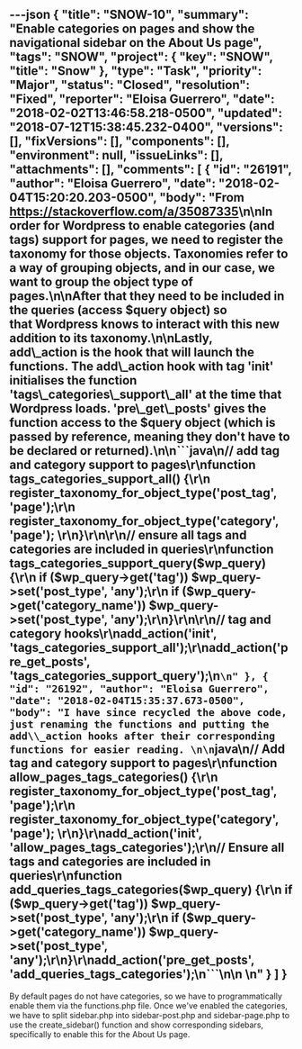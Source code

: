 ---json
{
  "title": "SNOW-10",
  "summary": "Enable categories on pages and show the navigational sidebar on the About Us page",
  "tags": "SNOW",
  "project": {
    "key": "SNOW",
    "title": "Snow"
  },
  "type": "Task",
  "priority": "Major",
  "status": "Closed",
  "resolution": "Fixed",
  "reporter": "Eloisa Guerrero",
  "date": "2018-02-02T13:46:58.218-0500",
  "updated": "2018-07-12T15:38:45.232-0400",
  "versions": [],
  "fixVersions": [],
  "components": [],
  "environment": null,
  "issueLinks": [],
  "attachments": [],
  "comments": [
    {
      "id": "26191",
      "author": "Eloisa Guerrero",
      "date": "2018-02-04T15:20:20.203-0500",
      "body": "From <https://stackoverflow.com/a/35087335>\n\nIn order for Wordpress to enable categories (and tags) support for pages, we need to register the taxonomy for those objects. Taxonomies refer to a way of grouping objects, and in our case, we want to group the object type of pages.\n\nAfter that they need to be included in the queries (access $query object) so that Wordpress knows to interact with this new addition to its taxonomy.\n\nLastly, add\\_action is the hook that will launch the functions. The add\\_action hook with tag 'init' initialises the function 'tags\\_categories\\_support\\_all' at the time that Wordpress loads. 'pre\\_get\\_posts' gives the function access to the $query object (which is passed by reference, meaning they don't have to be declared or returned).\n\n```java\n// add tag and category support to pages\r\nfunction tags_categories_support_all() {\r\n  register_taxonomy_for_object_type('post_tag', 'page');\r\n  register_taxonomy_for_object_type('category', 'page');  \r\n}\r\n\r\n// ensure all tags and categories are included in queries\r\nfunction tags_categories_support_query($wp_query) {\r\n  if ($wp_query->get('tag')) $wp_query->set('post_type', 'any');\r\n  if ($wp_query->get('category_name')) $wp_query->set('post_type', 'any');\r\n}\r\n\r\n// tag and category hooks\r\nadd_action('init', 'tags_categories_support_all');\r\nadd_action('pre_get_posts', 'tags_categories_support_query');\n```\n"
    },
    {
      "id": "26192",
      "author": "Eloisa Guerrero",
      "date": "2018-02-04T15:35:37.673-0500",
      "body": "I have since recycled the above code, just renaming the functions and putting the add\\_action hooks after their corresponding functions for easier reading. \n\n```java\n// Add tag and category support to pages\r\nfunction allow_pages_tags_categories() {\r\n register_taxonomy_for_object_type('post_tag', 'page');\r\n register_taxonomy_for_object_type('category', 'page'); \r\n}\r\nadd_action('init', 'allow_pages_tags_categories');\r\n// Ensure all tags and categories are included in queries\r\nfunction add_queries_tags_categories($wp_query) {\r\n if ($wp_query->get('tag')) $wp_query->set('post_type', 'any');\r\n if ($wp_query->get('category_name')) $wp_query->set('post_type', 'any');\r\n}\r\nadd_action('pre_get_posts', 'add_queries_tags_categories');\n```\n\n \n"
    }
  ]
}
---
By default pages do not have categories, so we have to programmatically enable them via the functions.php file. Once we've enabled the categories, we have to split sidebar.php into sidebar-post.php and sidebar-page.php to use the create\_sidebar() function and show corresponding sidebars, specifically to enable this for the About Us page.

        